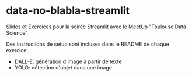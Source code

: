 # data-no-blabla-streamlit

Slides et Exercices pour la soirée Streamlit avec le MeetUp "Toulouse Data Science"

Des instructions de setup sont incluses dans le README de chaque exercice:
  - DALL-E: génération d'image à partir de texte
  - YOLO: détection d'objet dans une image
